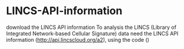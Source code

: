 # LINCS-API-information
download the LINCS API information
To analysis the LINCS (Library of Integrated Network-based Cellular Signature) data need the LINCS API information 
(http://api.lincscloud.org/a2), using the code ()
